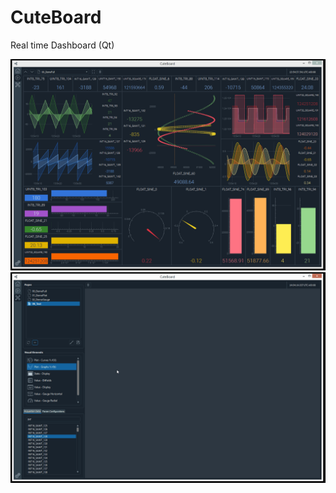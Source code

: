 # CuteBoard
Real time Dashboard (Qt) 

![Live](resources/gif/live.gif) 
![Design](resources/gif/edit.gif) 
